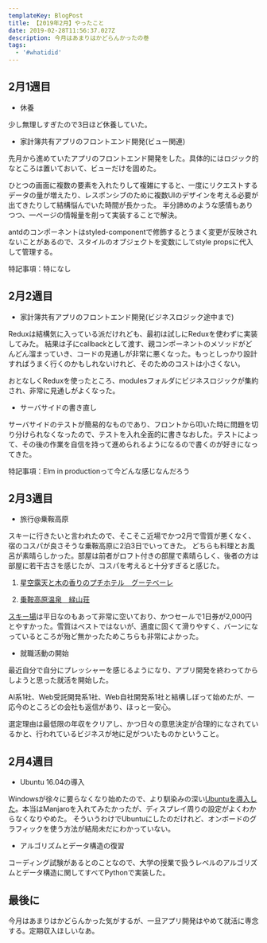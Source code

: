 ```yaml
---
templateKey: BlogPost
title: 【2019年2月】やったこと
date: 2019-02-28T11:56:37.027Z
description: 今月はあまりはかどらんかったの巻
tags:
  - '#whatidid'
---
```

## 2月1週目
- 休養

少し無理しすぎたので3日ほど休養していた。

- 家計簿共有アプリのフロントエンド開発(ビュー関連)

先月から進めていたアプリのフロントエンド開発をした。具体的にはロジック的なところは置いておいて、ビューだけを固めた。

ひとつの画面に複数の要素を入れたりして複雑にすると、一度にリクエストするデータの量が増えたり、レスポンシブのために複数UIのデザインを考える必要が出てきたりして結構悩んでいた時間が長かった。
半分諦めのような感情もありつつ、一ページの情報量を削って実装することで解決。

antdのコンポーネントはstyled-componentで修飾するとうまく変更が反映されないことがあるので、スタイルのオブジェクトを変数にしてstyle propsに代入して管理する。

特記事項：特になし

## 2月2週目
- 家計簿共有アプリのフロントエンド開発(ビジネスロジック途中まで)

Reduxは結構気に入っている派だけれども、最初は試しにReduxを使わずに実装してみた。
結果は子にcallbackとして渡す、親コンポーネントのメソッドがどんどん溜まっていき、コードの見通しが非常に悪くなった。もっとしっかり設計すればうまく行くのかもしれないけれど、そのためのコストは小さくない。

おとなしくReduxを使ったところ、modulesフォルダにビジネスロジックが集約され、非常に見通しがよくなった。

- サーバサイドの書き直し

サーバサイドのテストが簡易的なものであり、フロントから叩いた時に問題を切り分けられなくなったので、テストを入れ全面的に書きなおした。テストによって、その後の作業を自信を持って進められるようになるので書くのが好きになってきた。

特記事項：Elm in productionって今どんな感じなんだろう

## 2月3週目
- 旅行@乗鞍高原

スキーに行きたいと言われたので、そこそこ近場でかつ2月で雪質が悪くなく、宿のコスパが良さそうな乗鞍高原に2泊3日でいってきた。
どちらも料理とお風呂が素晴らしかった。部屋は前者がロフト付きの部屋で素晴らしく、後者の方は部屋に若干古さを感じたが、コスパを考えると十分すぎると感じた。

1. [星空露天と木の香りのプチホテル　グーテベーレ](https://www.jalan.net/yad358998/?screenId=UWW1402&distCd=01&stayYear=&stayMonth=&stayDay=&stayCount=1&roomCount=1&dateUndecided=1&adultNum=2&roomCrack=200000&smlCd=162303&pageListNumArea=1_2&pageListNumYad=47_1_2&yadNo=358998&callbackHistFlg=1)

1. [乗鞍高原温泉　緑山荘](https://www.jalan.net/yad336931/?screenId=UWW1402&distCd=01&stayYear=&stayMonth=&stayDay=&stayCount=1&roomCount=1&dateUndecided=1&adultNum=2&roomCrack=200000&smlCd=162303&pageListNumArea=1_6&pageListNumYad=47_1_6&yadNo=336931&callbackHistFlg=1)

[スキー場](https://www.qkamura.or.jp/norikura/ski/)は平日なのもあって非常に空いており、かつセールで1日券が2,000円とやすかった。雪質はベストではないが、適度に固くて滑りやすく、バーンになっているところが殆ど無かったためこちらも非常によかった。


- 就職活動の開始

最近自分で自分にプレッシャーを感じるようになり、アプリ開発を終わってからしようと思った就活を開始した。

AI系1社、Web受託開発系1社、Web自社開発系1社と結構しぼって始めたが、一応今のところどの会社も返信があり、ほっと一安心。

選定理由は最低限の年収をクリアし、かつ日々の意思決定が合理的になされているかと、行われているビジネスが地に足がついたものかということ。

## 2月4週目
- Ubuntu 16.04の導入

Windowsが徐々に要らなくなり始めたので、より馴染みの深い[Ubuntuを導入した](https://blog.kgjoi.com/blog/2019-02-23-windows-10-home-ubuntu-16-04%E3%81%AE%E3%83%87%E3%83%A5%E3%82%A2%E3%83%AB%E3%83%96%E3%83%BC%E3%83%88%E3%81%AB%E3%81%97%E3%81%9F%E4%BD%9C%E6%A5%AD%E3%83%A1%E3%83%A2/)。本当はManjaroを入れてみたかったが、ディスプレイ周りの設定がよくわからなくなりやめた。
そういうわけでUbuntuにしたのだけれど、オンボードのグラフィックを使う方法が結局未だにわかっていない。

- アルゴリズムとデータ構造の復習

コーディング試験があるとのことなので、大学の授業で扱うレベルのアルゴリズムとデータ構造に関してすべてPythonで実装した。

## 最後に
今月はあまりはかどらんかった気がするが、一旦アプリ開発はやめて就活に専念する。定期収入ほしいなあ。

